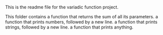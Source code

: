 This is the readme file for the variadic function project.

This folder contains
 a function that returns the sum of all its parameters.
 a function that prints numbers, followed by a new line.
 a function that prints strings, followed by a new line.
 a function that prints anything.

